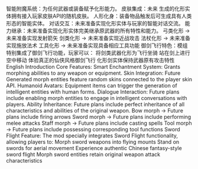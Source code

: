 智能附魔系统：为任何武器或装备赋予化形能力。
皮肤集成：未来 生成的化形实体拥有接入玩家皮肤API的随机皮肤。
人形化身：装备物品触发后可生成具有人类形态的智能实体。
对话交互：未来准备实现化形实体与玩家的智能对话交流。
能力继承：未来准备实现化形实体完美继承原武器的所有特性和能力。
弓类化形 → 未来准备实现发射箭矢
剑类化形 → 未来准备实现近战攻击
法杖化形 → 未来准备实现施放法术
工具化形 → 未来准备实现具备相应工具功能
御剑飞行特色：模组特别集成了御剑飞行功能，玩家可以：
将剑类武器化形为飞行坐骑
站在剑上进行空中移动
体验真正的仙侠风格御剑飞行
化形剑实体保持武器原有攻击特性
English Introduction
Core Features:
Smart Enchantment System: Grants morphing abilities to any weapon or equipment.
Skin Integration: Future Generated morph entities feature random skins connected to the player skin API.
Humanoid Avatars: Equipment items can trigger the generation of intelligent entities with human forms.
Dialogue Interaction: Future plans include enabling morph entities to engage in intelligent conversations with players.
Ability Inheritance: Future plans include perfect inheritance of all characteristics and abilities of the original weapon.
Bow morph → Future plans include firing arrows
Sword morph → Future plans include performing melee attacks
Staff morph → Future plans include casting spells
Tool morph → Future plans include possessing corresponding tool functions
Sword Flight Feature: The mod specially integrates Sword Flight functionality, allowing players to:
Morph sword weapons into flying mounts
Stand on swords for aerial movement
Experience authentic Chinese fantasy-style sword flight
Morph sword entities retain original weapon attack characteristics
